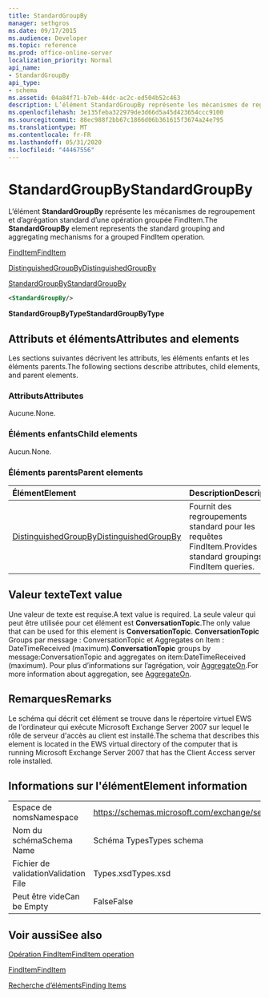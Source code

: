 ```yaml
---
title: StandardGroupBy
manager: sethgros
ms.date: 09/17/2015
ms.audience: Developer
ms.topic: reference
ms.prod: office-online-server
localization_priority: Normal
api_name:
- StandardGroupBy
api_type:
- schema
ms.assetid: 04a84f71-b7eb-44dc-ac2c-ed504b52c463
description: L’élément StandardGroupBy représente les mécanismes de regroupement et d’agrégation standard d’une opération groupée FindItem.
ms.openlocfilehash: 3e135feba322979de3d66d5a45d423654ccc9100
ms.sourcegitcommit: 88ec988f2bb67c1866d06b361615f3674a24e795
ms.translationtype: MT
ms.contentlocale: fr-FR
ms.lasthandoff: 05/31/2020
ms.locfileid: "44467556"
---
```

# <a name="standardgroupby"></a><span data-ttu-id="36459-103">StandardGroupBy</span><span class="sxs-lookup"><span data-stu-id="36459-103">StandardGroupBy</span></span>

<span data-ttu-id="36459-104">L’élément **StandardGroupBy** représente les mécanismes de regroupement et d’agrégation standard d’une opération groupée FindItem.</span><span class="sxs-lookup"><span data-stu-id="36459-104">The **StandardGroupBy** element represents the standard grouping and aggregating mechanisms for a grouped FindItem operation.</span></span> 
  
[<span data-ttu-id="36459-105">FindItem</span><span class="sxs-lookup"><span data-stu-id="36459-105">FindItem</span></span>](finditem.md)
  
[<span data-ttu-id="36459-106">DistinguishedGroupBy</span><span class="sxs-lookup"><span data-stu-id="36459-106">DistinguishedGroupBy</span></span>](distinguishedgroupby.md)
  
[<span data-ttu-id="36459-107">StandardGroupBy</span><span class="sxs-lookup"><span data-stu-id="36459-107">StandardGroupBy</span></span>](standardgroupby.md)
  
```xml
<StandardGroupBy/>
```

 <span data-ttu-id="36459-108">**StandardGroupByType**</span><span class="sxs-lookup"><span data-stu-id="36459-108">**StandardGroupByType**</span></span>
## <a name="attributes-and-elements"></a><span data-ttu-id="36459-109">Attributs et éléments</span><span class="sxs-lookup"><span data-stu-id="36459-109">Attributes and elements</span></span>

<span data-ttu-id="36459-110">Les sections suivantes décrivent les attributs, les éléments enfants et les éléments parents.</span><span class="sxs-lookup"><span data-stu-id="36459-110">The following sections describe attributes, child elements, and parent elements.</span></span>
  
### <a name="attributes"></a><span data-ttu-id="36459-111">Attributs</span><span class="sxs-lookup"><span data-stu-id="36459-111">Attributes</span></span>

<span data-ttu-id="36459-112">Aucune.</span><span class="sxs-lookup"><span data-stu-id="36459-112">None.</span></span>
  
### <a name="child-elements"></a><span data-ttu-id="36459-113">Éléments enfants</span><span class="sxs-lookup"><span data-stu-id="36459-113">Child elements</span></span>

<span data-ttu-id="36459-114">Aucun.</span><span class="sxs-lookup"><span data-stu-id="36459-114">None.</span></span>
  
### <a name="parent-elements"></a><span data-ttu-id="36459-115">Éléments parents</span><span class="sxs-lookup"><span data-stu-id="36459-115">Parent elements</span></span>

|<span data-ttu-id="36459-116">**Élément**</span><span class="sxs-lookup"><span data-stu-id="36459-116">**Element**</span></span>|<span data-ttu-id="36459-117">**Description**</span><span class="sxs-lookup"><span data-stu-id="36459-117">**Description**</span></span>|
|:-----|:-----|
|[<span data-ttu-id="36459-118">DistinguishedGroupBy</span><span class="sxs-lookup"><span data-stu-id="36459-118">DistinguishedGroupBy</span></span>](distinguishedgroupby.md) <br/> |<span data-ttu-id="36459-119">Fournit des regroupements standard pour les requêtes FindItem.</span><span class="sxs-lookup"><span data-stu-id="36459-119">Provides standard groupings for FindItem queries.</span></span>  <br/> |
   
## <a name="text-value"></a><span data-ttu-id="36459-120">Valeur texte</span><span class="sxs-lookup"><span data-stu-id="36459-120">Text value</span></span>

<span data-ttu-id="36459-121">Une valeur de texte est requise.</span><span class="sxs-lookup"><span data-stu-id="36459-121">A text value is required.</span></span> <span data-ttu-id="36459-122">La seule valeur qui peut être utilisée pour cet élément est **ConversationTopic**.</span><span class="sxs-lookup"><span data-stu-id="36459-122">The only value that can be used for this element is **ConversationTopic**.</span></span> <span data-ttu-id="36459-123">**ConversationTopic** Groups par message : ConversationTopic et Aggregates on Item : DateTimeReceived (maximum).</span><span class="sxs-lookup"><span data-stu-id="36459-123">**ConversationTopic** groups by message:ConversationTopic and aggregates on item:DateTimeReceived (maximum).</span></span> <span data-ttu-id="36459-124">Pour plus d’informations sur l’agrégation, voir [AggregateOn](aggregateon.md).</span><span class="sxs-lookup"><span data-stu-id="36459-124">For more information about aggregation, see [AggregateOn](aggregateon.md).</span></span>
  
## <a name="remarks"></a><span data-ttu-id="36459-125">Remarques</span><span class="sxs-lookup"><span data-stu-id="36459-125">Remarks</span></span>

<span data-ttu-id="36459-126">Le schéma qui décrit cet élément se trouve dans le répertoire virtuel EWS de l'ordinateur qui exécute Microsoft Exchange Server 2007 sur lequel le rôle de serveur d'accès au client est installé.</span><span class="sxs-lookup"><span data-stu-id="36459-126">The schema that describes this element is located in the EWS virtual directory of the computer that is running Microsoft Exchange Server 2007 that has the Client Access server role installed.</span></span>
  
## <a name="element-information"></a><span data-ttu-id="36459-127">Informations sur l'élément</span><span class="sxs-lookup"><span data-stu-id="36459-127">Element information</span></span>

|||
|:-----|:-----|
|<span data-ttu-id="36459-128">Espace de noms</span><span class="sxs-lookup"><span data-stu-id="36459-128">Namespace</span></span>  <br/> |https://schemas.microsoft.com/exchange/services/2006/types  <br/> |
|<span data-ttu-id="36459-129">Nom du schéma</span><span class="sxs-lookup"><span data-stu-id="36459-129">Schema Name</span></span>  <br/> |<span data-ttu-id="36459-130">Schéma Types</span><span class="sxs-lookup"><span data-stu-id="36459-130">Types schema</span></span>  <br/> |
|<span data-ttu-id="36459-131">Fichier de validation</span><span class="sxs-lookup"><span data-stu-id="36459-131">Validation File</span></span>  <br/> |<span data-ttu-id="36459-132">Types.xsd</span><span class="sxs-lookup"><span data-stu-id="36459-132">Types.xsd</span></span>  <br/> |
|<span data-ttu-id="36459-133">Peut être vide</span><span class="sxs-lookup"><span data-stu-id="36459-133">Can be Empty</span></span>  <br/> |<span data-ttu-id="36459-134">False</span><span class="sxs-lookup"><span data-stu-id="36459-134">False</span></span>  <br/> |
   
## <a name="see-also"></a><span data-ttu-id="36459-135">Voir aussi</span><span class="sxs-lookup"><span data-stu-id="36459-135">See also</span></span>



[<span data-ttu-id="36459-136">Opération FindItem</span><span class="sxs-lookup"><span data-stu-id="36459-136">FindItem operation</span></span>](finditem-operation.md)
  
[<span data-ttu-id="36459-137">FindItem</span><span class="sxs-lookup"><span data-stu-id="36459-137">FindItem</span></span>](finditem.md)


[<span data-ttu-id="36459-138">Recherche d’éléments</span><span class="sxs-lookup"><span data-stu-id="36459-138">Finding Items</span></span>](https://msdn.microsoft.com/library/63af1f9c-464b-4fca-9ae3-3d60f24ca93c%28Office.15%29.aspx)

